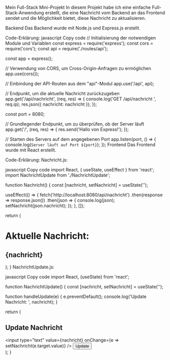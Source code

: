 Mein Full-Stack Mini-Projekt
In diesem Projekt habe ich eine einfache Full-Stack-Anwendung erstellt, die eine Nachricht vom Backend an das Frontend sendet und die Möglichkeit bietet, diese Nachricht zu aktualisieren.

Backend
Das Backend wurde mit Node.js und Express.js erstellt.

Code-Erklärung:
javascript
Copy code
// Initialisierung der notwendigen Module und Variablen
const express = require('express'); 
const cors = require('cors');
const api = require('./routes/api');

const app = express();

// Verwendung von CORS, um Cross-Origin-Anfragen zu ermöglichen
app.use(cors());

// Einbindung der API-Routen aus dem "api"-Modul
app.use('/api', api);

// Endpunkt, um die aktuelle Nachricht zurückzugeben
app.get('/api/nachricht', (req, res) => { 
  console.log('GET /api/nachricht ', req.ip); 
  res.json({ nachricht: nachricht }); 
});

const port = 8080; 

// Grundlegender Endpunkt, um zu überprüfen, ob der Server läuft
app.get('/', (req, res) => { 
  res.send('Hallo von Express!'); 
}); 

// Starten des Servers auf dem angegebenen Port
app.listen(port, () => { 
  console.log(`Server läuft auf Port ${port}`); 
}); 
Frontend
Das Frontend wurde mit React erstellt.

Code-Erklärung:
Nachricht.js:

javascript
Copy code
import React, { useState, useEffect } from 'react';
import NachrichtUpdate from './NachrichtUpdate';

function Nachricht() {
  const [nachricht, setNachricht] = useState('');

  useEffect(() => {
    fetch('http://localhost:8080/api/nachricht')
      .then(response => response.json())
      .then(json => {
        console.log(json); 
        setNachricht(json.nachricht); 
      });
  }, []);

  return (
    <div className="Nachricht">
      <h1>Aktuelle Nachricht:</h1>
      <h2>{nachricht}</h2>
      <NachrichtUpdate />
    </div>
  );
}
NachrichtUpdate.js:

javascript
Copy code
import React, {useState} from 'react';

function NachrichtUpdate() {
  const [nachricht, setNachricht] = useState('');

  function handleUpdate(e) {
    e.preventDefault();
    console.log('Update Nachricht: ', nachricht); 
  }

  return (
    <div className="NachrichtUpdate">
      <h2>Update Nachricht</h2>
      <input type="text" value={nachricht} onChange={e => setNachricht(e.target.value)} />
      <button onClick={handleUpdate}>Update</button>
    </div>
  );
}








